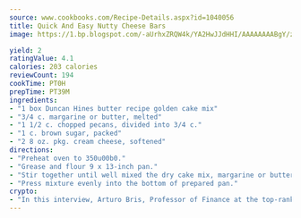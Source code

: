 ```yaml
---
source: www.cookbooks.com/Recipe-Details.aspx?id=1040056
title: Quick And Easy Nutty Cheese Bars
image: https://1.bp.blogspot.com/-aUrhxZRQW4k/YA2HwJJdHHI/AAAAAAAABgY/z2R8OXCxqDoBQtRn-q-fHG8g9_G4G1HBwCLcBGAsYHQ/s320/13.png

yield: 2
ratingValue: 4.1
calories: 203 calories
reviewCount: 194
cookTime: PT0H
prepTime: PT39M
ingredients:
- "1 box Duncan Hines butter recipe golden cake mix"
- "3/4 c. margarine or butter, melted"
- "1 1/2 c. chopped pecans, divided into 3/4 c."
- "1 c. brown sugar, packed"
- "2 8 oz. pkg. cream cheese, softened"
directions:
- "Preheat oven to 350u00b0."
- "Grease and flour 9 x 13-inch pan."
- "Stir together until well mixed the dry cake mix, margarine or butter and 3/4 cup pecans."
- "Press mixture evenly into the bottom of prepared pan."
crypto:
- "In this interview, Arturo Bris, Professor of Finance at the top-ranked business school IMD in Switzerland, analyses the risks associated with bitcoin."
---
```

